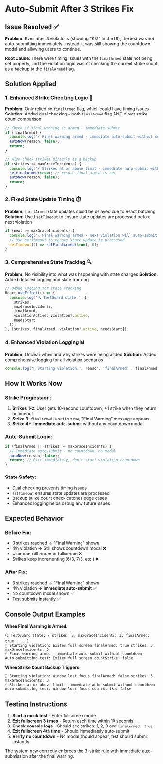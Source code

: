 # Auto-Submit After 3 Strikes Fix

## Issue Resolved ✅

**Problem**: Even after 3 violations (showing "6/3" in the UI), the test was not auto-submitting immediately. Instead, it was still showing the countdown modal and allowing users to continue.

**Root Cause**: There were timing issues with the `finalArmed` state not being set properly, and the violation logic wasn't checking the current strike count as a backup to the `finalArmed` flag.

## Solution Applied

### **1. Enhanced Strike Checking Logic** 🎯

**Problem**: Only relied on `finalArmed` flag, which could have timing issues
**Solution**: Added dual checking - both `finalArmed` flag AND direct strike count comparison

```typescript
// Check if final warning is armed - immediate submit
if (finalArmed) {
  console.log('⚡ Final warning armed - immediate auto-submit without countdown');
  autoNow(reason, false);
  return;
}

// Also check strikes directly as a backup
if (strikes >= maxGraceIncidents) {
  console.log('⚡ Strikes at or above limit - immediate auto-submit without countdown');
  setFinalArmed(true); // Ensure final armed is set
  autoNow(reason, false);
  return;
}
```

### **2. Fixed State Update Timing** ⏱️

**Problem**: `finalArmed` state updates could be delayed due to React batching
**Solution**: Used `setTimeout` to ensure state updates are processed before next violation

```typescript
if (next >= maxGraceIncidents) {
  console.log('⚠️ Final warning armed - next violation will auto-submit immediately');
  // Use setTimeout to ensure state update is processed
  setTimeout(() => setFinalArmed(true), 0);
}
```

### **3. Comprehensive State Tracking** 🔍

**Problem**: No visibility into what was happening with state changes
**Solution**: Added detailed logging and state tracking

```typescript
// Debug logging for state tracking
React.useEffect(() => {
  console.log('🔍 TestGuard state:', { 
    strikes, 
    maxGraceIncidents, 
    finalArmed, 
    violationActive: violation?.active,
    needsStart 
  });
}, [strikes, finalArmed, violation?.active, needsStart]);
```

### **4. Enhanced Violation Logging** 📊

**Problem**: Unclear when and why strikes were being added
**Solution**: Added comprehensive logging for all violation scenarios

```typescript
console.log('🚨 Starting violation:', reason, 'finalArmed:', finalArmed, 'strikes:', strikes, 'maxGraceIncidents:', maxGraceIncidents, 'violation?.active:', violation?.active);
```

## How It Works Now

### **Strike Progression:**
1. **Strikes 1-2**: User gets 10-second countdown, +1 strike when they return or timeout
2. **Strike 3**: `finalArmed` is set to `true`, "Final Warning" message appears
3. **Strike 4+**: **Immediate auto-submit** without any countdown modal

### **Auto-Submit Logic:**
```typescript
if (finalArmed || strikes >= maxGraceIncidents) {
  // Immediate auto-submit - no countdown, no modal
  autoNow(reason, false);
  return; // Exit immediately, don't start violation countdown
}
```

### **State Safety:**
- Dual checking prevents timing issues
- `setTimeout` ensures state updates are processed
- Backup strike count check catches edge cases
- Enhanced logging helps debug any future issues

## Expected Behavior

### **Before Fix:**
- 3 strikes reached → "Final Warning" shown
- 4th violation → Still shows countdown modal ❌
- User can still return to fullscreen ❌
- Strikes keep incrementing (6/3, 7/3, etc.) ❌

### **After Fix:**
- 3 strikes reached → "Final Warning" shown
- 4th violation → **Immediate auto-submit** ✅
- No countdown modal shown ✅
- Test submits instantly ✅

## Console Output Examples

**When Final Warning is Armed:**
```
🔍 TestGuard state: { strikes: 3, maxGraceIncidents: 3, finalArmed: true, ... }
🚨 Starting violation: Exited full screen finalArmed: true strikes: 3 maxGraceIncidents: 3
⚡ Final warning armed - immediate auto-submit without countdown
Auto-submitting test: Exited full screen countStrike: false
```

**When Strike Count Backup Triggers:**
```
🚨 Starting violation: Window lost focus finalArmed: false strikes: 3 maxGraceIncidents: 3
⚡ Strikes at or above limit - immediate auto-submit without countdown
Auto-submitting test: Window lost focus countStrike: false
```

## Testing Instructions

1. **Start a mock test** - Enter fullscreen mode
2. **Exit fullscreen 3 times** - Return each time within 10 seconds
3. **Check console logs** - Should see strikes: 1, 2, 3 and `finalArmed: true`
4. **Exit fullscreen 4th time** - Should immediately auto-submit
5. **Verify no countdown** - No modal should appear, test should submit instantly

The system now correctly enforces the 3-strike rule with immediate auto-submission after the final warning.
